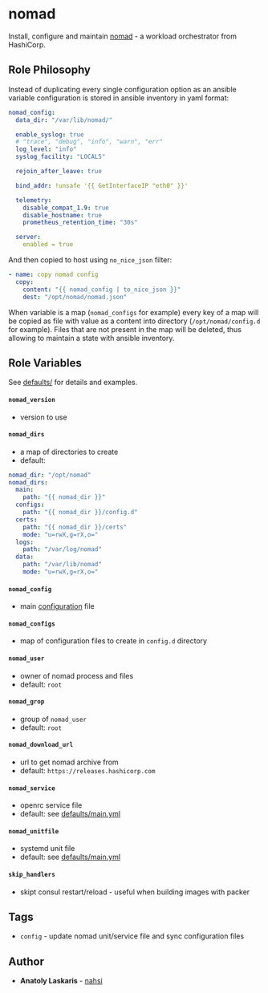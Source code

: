 # nomad
Install, configure and maintain [nomad](https://www.nomadproject.io) - a workload orchestrator from HashiCorp.

## Role Philosophy
Instead of duplicating every single configuration option as an ansible variable configuration is stored in ansible inventory in yaml format:
```yml
nomad_config: 
  data_dir: "/var/lib/nomad/"

  enable_syslog: true
  # "trace", "debug", "info", "warn", "err"
  log_level: "info"
  syslog_facility: "LOCAL5"

  rejoin_after_leave: true

  bind_addr: !unsafe '{{ GetInterfaceIP "eth0" }}'

  telemetry:
    disable_compat_1.9: true
    disable_hostname: true
    prometheus_retention_time: "30s"

  server:
    enabled = true
```

And then copied to host using `no_nice_json` filter:
```yml
- name: copy nomad config
  copy:
    content: "{{ nomad_config | to_nice_json }}"
    dest: "/opt/nomad/nomad.json"
```

When variable is a map (`nomad_configs` for example) every key of a map will be copied as file with value as a content into directory (`/opt/nomad/config.d` for example). Files that are not present in the map will be deleted, thus allowing to maintain a state with ansible inventory.

## Role Variables
See [defaults/](defaults/) for details and examples.

#### `nomad_version`
- version to use
#### `nomad_dirs`
- a map of directories to create
- default:
```yml
nomad_dir: "/opt/nomad"
nomad_dirs:
  main:
    path: "{{ nomad_dir }}"
  configs:
    path: "{{ nomad_dir }}/config.d"
  certs:
    path: "{{ nomad_dir }}/certs"
    mode: "u=rwX,g=rX,o="
  logs:
    path: "/var/log/nomad"
  data:
    path: "/var/lib/nomad"
    mode: "u=rwX,g=rX,o="
```
#### `nomad_config`
- main [configuration](https://www.nomadproject.io/docs/configuration) file
#### `nomad_configs`
- map of configuration files to create in `config.d` directory
#### `nomad_user`
- owner of nomad process and files
- default: `root`
#### `nomad_grop`
- group of `nomad_user`
- default: `root`
#### `nomad_download_url`
- url to get nomad archive from
- default: `https://releases.hashicorp.com`
#### `nomad_service`
- openrc service file
- default: see [defaults/main.yml](defaults/main.yml)
#### `nomad_unitfile`
- systemd unit file
- default: see [defaults/main.yml](defaults/main.yml)
#### `skip_handlers`
- skipt consul restart/reload - useful when building images with packer

## Tags
* `config` - update nomad unit/service file and sync configuration files

## Author
* **Anatoly Laskaris** - [nahsi](https://github.com/nahsi)
